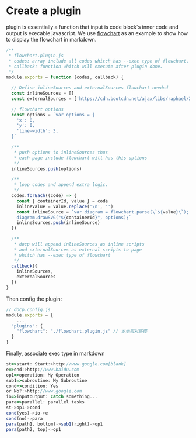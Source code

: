 # Create a plugin

plugin is essentially a function that input is code block`s inner code and output is execable javascript. We use [flowchart](https://flowchart.js.org/) as an example to show how to display the flowchart in markdown.

```javascript
/**
 * flowchart.plugin.js
 * codes: array include all codes whitch has --exec type of flowchart.
 * callback: function whitch will execute after plugin done.
 */
module.exports = function (codes, callback) {

  // Define inlineSources and externalSources flowchart needed
  const inlineSources = []
  const externalSources = ['https://cdn.bootcdn.net/ajax/libs/raphael/2.3.0/raphael.js', 'https://cdn.bootcdn.net/ajax/libs/flowchart/1.13.0/flowchart.js']

  // flowchart options
  const options = `var options = {
    'x': 0,
    'y': 0,
    'line-width': 3,
  }`

  /**
   * push options to inlineSources thus
   * each page include flowchart will has this options
   */
  inlineSources.push(options)

  /**
   * loop codes and append extra logic.
   */
  codes.forEach((code) => {
    const { containerId, value } = code
    inlineValue = value.replace('\n', '')
    const inlineSource = `var diagram = flowchart.parse(\`${value}\`);
    diagram.drawSVG("${containerId}", options);`
    inlineSources.push(inlineSource)
  })

  /**
   * docp will append inlineSources as inline scripts
   * and externalSources as external scripts to page
   * whitch has --exec type of flowchart
   */
  callback({
    inlineSources,
    externalSources
  })
}
```



Then config the plugin:

```javascript
// docp.config.js
module.exports = {
	...
  "plugins": {
    "flowchart": "./flowchart.plugin.js" // 本地相对路径
  }
}
```

Finally, associate exec type in markdown

```javascript --exec=flowchart --show
st=>start: Start:>http://www.google.com[blank]
e=>end:>http://www.baidu.com
op1=>operation: My Operation
sub1=>subroutine: My Subroutine
cond=>condition: Yes
or No?:>http://www.google.com
io=>inputoutput: catch something...
para=>parallel: parallel tasks
st->op1->cond
cond(yes)->io->e
cond(no)->para
para(path1, bottom)->sub1(right)->op1
para(path2, top)->op1
```